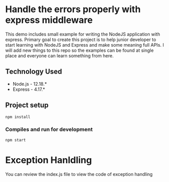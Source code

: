 # Handle the errors properly with express middleware 
This demo includes small example for writing the NodeJS application with express. Primary goal to create this project is to help junior developer to start learning with NodeJS and Express and make some meaning full APIs. I will add new things to this repo so the examples can be found at single place and everyone can learn something from here.  

## Technology Used

* Node.js - 12.18.*
* Express - 4.17.*

## Project setup
```
npm install
```

### Compiles and run for development
```
npm start
```


# Exception Hanldling 
You can review the index.js file to view the code of exception handling
